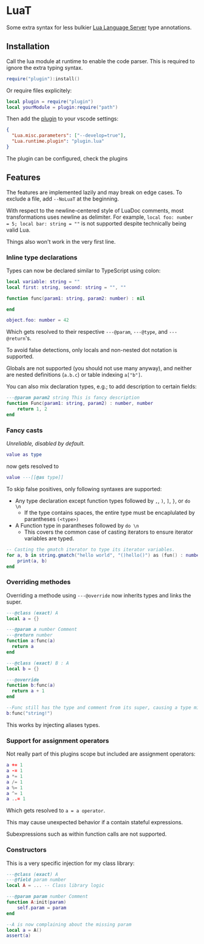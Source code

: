 # LuaT

Some extra syntax for less bulkier
[Lua Language Server](https://github.com/LuaLS/lua-language-server) type
annotations.

## Installation

Call the lua module at runtime to enable the code parser. This is required to
ignore the extra typing syntax.

```lua
require("plugin"):install()
```

Or require files explicitely:

```lua
local plugin = require("plugin")
local yourModule = plugin:require("path")
```

Then add the [plugin](https://luals.github.io/wiki/plugins/) to your vscode
settings:

```json
{
  "Lua.misc.parameters": ["--develop=true"],
  "Lua.runtime.plugin": "plugin.lua"
}
```

The plugin can be configured, check the plugins

## Features

The features are implemented lazily and may break on edge cases. To exclude a
file, add `--NoLuaT` at the beginning.

With respect to the newline-centered style of LuaDoc comments, most
transformations uses newline as delimiter. For example,
`local foo: number = 5; local bar: string = ""` is not supported despite
technically being valid Lua.

Things also won't work in the very first line.

### Inline type declarations

Types can now be declared similar to TypeScript using colon:

```lua
local variable: string = ""
local first: string, second: string = "", ""

function func(param1: string, param2: number) : nil

end

object.foo: number = 42
```

Which gets resolved to their respective `---@param`, `---@type`, and
`---@return`'s.

To avoid false detections, only locals and non-nested dot notation is supported.

Globals are not supported (you should not use many anyway), and neither are
nested definitions (`a.b.c`) or table indexing `a["b"]`.

You can also mix declaration types, e.g.; to add description to certain fields:

```lua
---@param param2 string This is fancy description
function Func(param1: string, param2) : number, number
    return 1, 2
end
```

### Fancy casts

_Unreliable, disabled by default._

```lua
value as type
```

now gets resolved to

```lua
value ---[[@as type]]
```

To skip false positives, only following syntaxes are supported:

- Any type declaration except function types followed by `,`, `)`, `]`, `}`, or
  `do \n`
  - If the type contains spaces, the entire type must be encaplulated by
    parantheses `(<type>)`
- A Function type in parantheses followed by `do \n`
  - This covers the common case of casting iterators to ensure iterator
    variables are typed.

```lua
-- Casting the gmatch iterator to type its iterator variables.
for a, b in string.gmatch("hello world", "()hello()") as (fun() : number, number) do
    print(a, b)
end
```

### Overriding methodes

Overriding a methode using `---@override` now inherits types and links the
super.

```lua
---@class (exact) A
local a = {}

---@param a number Comment
---@return number
function a:func(a)
  return a
end

---@class (exact) B : A
local b = {}

---@override
function b:func(a)
  return a + 1
end

--Func still has the type and comment from its super, causing a type mismatch here
b:func("string!")
```

This works by injecting aliases types.

### Support for assignment operators

Not really part of this plugins scope but included are assignment operators:

```lua
a += 1
a -= 1
a *= 1
a /= 1
a %= 1
a ^= 1
a ..= 1
```

Which gets resolved to `a = a operator`.

This may cause unexpected behavior if a contain stateful expressions.

Subexpressions such as within function calls are not supported.

### Constructors

This is a very specific injection for my class library:

```lua
---@class (exact) A
---@field param number
local A = ... -- Class library logic

---@param param number Comment
function A:init(param)
    self.param = param
end

--A is now complaining about the missing param
local a = A()
assert(a)
```
